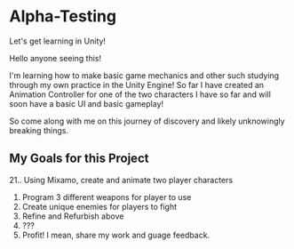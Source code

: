 # Alpha-Testing
Let's get learning in Unity!

Hello anyone seeing this!

I'm learning how to make basic game mechanics and other such studying through my own practice in the Unity Engine! 
So far I have created an Animation Controller for one of the two characters I have so far and will soon have a basic UI and basic gameplay!

So come along with me on this journey of discovery and likely unknowingly breaking things.

## My Goals for this Project
21.. Using Mixamo, create and animate two player characters
1. Program 3 different weapons for player to use
1. Create unique enemies for players to fight
1. Refine and Refurbish above
1. ???
1. Profit! I mean, share my work and guage feedback.
